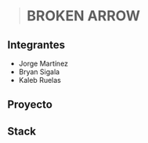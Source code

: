 > # BROKEN ARROW

## Integrantes
 - Jorge Martínez
 - Bryan Sigala
 - Kaleb Ruelas

## Proyecto


## Stack
